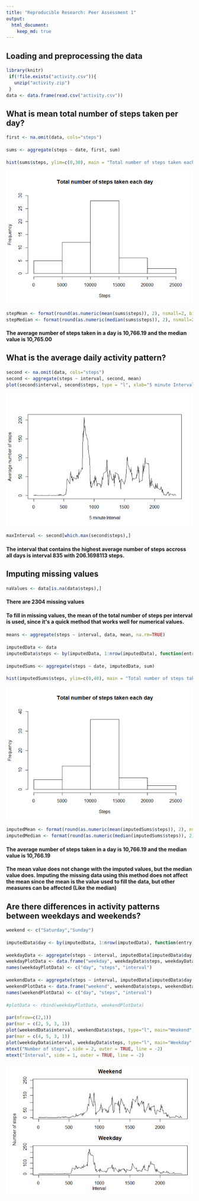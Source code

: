 ```yaml
---
title: "Reproducible Research: Peer Assessment 1"
output: 
  html_document:
    keep_md: true
---
```



## Loading and preprocessing the data

```r
library(knitr)
 if(!file.exists("activity.csv")){
   unzip("activity.zip")
 }
data <- data.frame(read.csv("activity.csv"))
```


## What is mean total number of steps taken per day?

```r
first <- na.omit(data, cols="steps")

sums <- aggregate(steps ~ date, first, sum)

hist(sums$steps, ylim=c(0,30), main = "Total number of steps taken each day", xlab = "Steps")
```

![](PA1_template_files/figure-html/unnamed-chunk-2-1.png)<!-- -->

```r
stepMean <- format(round(as.numeric(mean(sums$steps)), 2), nsmall=2, big.mark=",")
stepMedian <- format(round(as.numeric(median(sums$steps)), 2), nsmall=2, big.mark=",")
```

#### The average number of steps taken in a day is 10,766.19 and the median value is 10,765.00  


## What is the average daily activity pattern?

```r
second <- na.omit(data, cols="steps")
second <- aggregate(steps ~ interval, second, mean)
plot(second$interval, second$steps, type = "l", xlab="5 minute Interval", ylab="Average number of steps")
```

![](PA1_template_files/figure-html/unnamed-chunk-3-1.png)<!-- -->

```r
maxInterval <- second[which.max(second$steps),]
```

#### The interval that contains the highest average number of steps accross all days is interval 835 with 206.1698113 steps.  


## Imputing missing values

```r
naValues <- data[is.na(data$steps),]
```

#### There are 2304 missing values    
    
    
#### To fill in missing values, the mean of the total number of steps per interval is used, since it's a quick method that works well for numerical values.    


```r
means <- aggregate(steps ~ interval, data, mean, na.rm=TRUE)

imputedData <- data
imputedData$steps <- by(imputedData, 1:nrow(imputedData), function(entry) { if(is.na(entry$steps)){ entry$steps <- means[means$interval == entry$interval,]$steps } else { entry$steps <- entry$steps } })

imputedSums <- aggregate(steps ~ date, imputedData, sum)

hist(imputedSums$steps, ylim=c(0,40), main = "Total number of steps taken each day", xlab = "Steps")
```

![](PA1_template_files/figure-html/unnamed-chunk-5-1.png)<!-- -->

```r
imputedMean <- format(round(as.numeric(mean(imputedSums$steps)), 2), nsmall=2, big.mark=",")
imputedMedian <- format(round(as.numeric(median(imputedSums$steps)), 2), nsmall=2, big.mark=",")
```

#### The average number of steps taken in a day is 10,766.19 and the median value is 10,766.19  

#### The mean value does not change with the imputed values, but the median value does. Imputing the missing data using this method does not affect the mean since the mean is the value used to fill the data, but other measures can be affected (Like the median)  
  
## Are there differences in activity patterns between weekdays and weekends?

```r
weekend <- c("Saturday","Sunday")

imputedData$day <- by(imputedData, 1:nrow(imputedData), function(entry) { if(weekdays(as.Date(entry$date)) %in% weekend){ entry$day <- "weekend" } else { entry$day <- "weekday" } })

weekdayData <- aggregate(steps ~ interval, imputedData[imputedData$day == "weekday",], mean)
weekdayPlotData <- data.frame("weekday", weekdayData$steps, weekdayData$interval)
names(weekdayPlotData) <- c("day", "steps", "interval")

weekendData <- aggregate(steps ~ interval, imputedData[imputedData$day == "weekend",], mean)
weekendPlotData <- data.frame("weekend", weekendData$steps, weekendData$interval)
names(weekendPlotData) <- c("day", "steps", "interval")

#plotData <- rbind(weekdayPlotData, weekendPlotData)

par(mfrow=c(2,1))
par(mar = c(2, 5, 3, 1))
plot(weekendData$interval, weekendData$steps, type="l", main="Weekend", xlab = "", ylab = "", ylim=c(0,250))
par(mar = c(4, 5, 3, 1))
plot(weekdayData$interval, weekdayData$steps, type="l", main="Weekday", xlab = "", ylab = "", ylim=c(0,250))
mtext("Number of steps", side = 2, outer = TRUE, line = -2)
mtext("Interval", side = 1, outer = TRUE, line = -2)
```

![](PA1_template_files/figure-html/unnamed-chunk-6-1.png)<!-- -->
